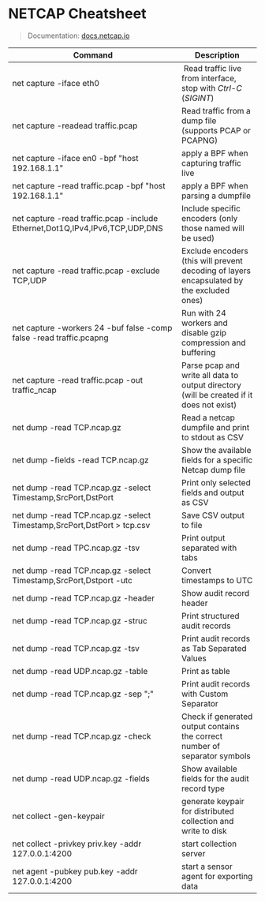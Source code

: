 # NETCAP Cheatsheet

> Documentation: [docs.netcap.io](https://docs.netcap.io)

|Command|Description|
|-------|-----------|
|net capture -iface eth0 | Read traffic live from interface, stop with _Ctrl-C_ \(_SIGINT_\) |
|net capture -readead traffic.pcap | Read traffic from a dump file \(supports PCAP or PCAPNG\) |
|net capture -iface en0 -bpf "host 192.168.1.1"|apply a BPF when capturing traffic live|
|net capture -read traffic.pcap -bpf "host 192.168.1.1"|apply a BPF when parsing a dumpfile|
|net capture -read traffic.pcap -include Ethernet,Dot1Q,IPv4,IPv6,TCP,UDP,DNS|Include specific encoders (only those named will be used)|
|net capture -read traffic.pcap -exclude TCP,UDP|Exclude encoders (this will prevent decoding of layers encapsulated by the excluded ones)|
|net capture -workers 24 -buf false -comp false -read traffic.pcapng|Run with 24 workers and disable gzip compression and buffering|
|net capture -read traffic.pcap -out traffic_ncap|Parse pcap and write all data to output directory \(will be created if it does not exist\)|
|net dump -read TCP.ncap.gz|Read a netcap dumpfile and print to stdout as CSV|
|net dump -fields -read TCP.ncap.gz|Show the available fields for a specific Netcap dump file|
|net dump -read TCP.ncap.gz -select Timestamp,SrcPort,DstPort|Print only selected fields and output as CSV|
|net dump -read TCP.ncap.gz -select Timestamp,SrcPort,DstPort > tcp.csv|Save CSV output to file|
|net dump -read TPC.ncap.gz -tsv|Print output separated with tabs|
|net dump -read TCP.ncap.gz -select Timestamp,SrcPort,Dstport -utc|Convert timestamps to UTC|
|net dump -read TCP.ncap.gz -header|Show audit record header|
|net dump -read TCP.ncap.gz -struc|Print structured audit records|
|net dump -read TCP.ncap.gz -tsv|Print audit records as Tab Separated Values|
|net dump -read UDP.ncap.gz -table |Print as table|
|net dump -read TCP.ncap.gz -sep ";"|Print audit records with Custom Separator|
|net dump -read TCP.ncap.gz -check|Check if generated output contains the correct number of separator symbols|
|net dump -read UDP.ncap.gz -fields|Show available fields for the audit record type|
|net collect -gen-keypair|generate keypair for distributed collection and write to disk|
|net collect -privkey priv.key -addr 127.0.0.1:4200|start collection server|
|net agent -pubkey pub.key -addr 127.0.0.1:4200|start a sensor agent for exporting data|
